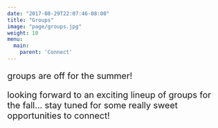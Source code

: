 ```yaml
---
date: "2017-08-29T22:07:46-08:00"
title: "Groups"
image: "page/groups.jpg"
weight: 10
menu:
  main:
    parent: 'Connect'
---
```


<div class="col-md-8 col-md-offset-2">

<div style="font-size: 20px;">

<p>groups are off for the summer! </p>
 
<p>looking forward to an exciting lineup of groups for the fall... stay tuned for some really sweet opportunities to connect!</p>
 

</div>
</div>
